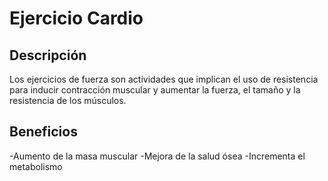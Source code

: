 # Ejercicio Cardio

## Descripción
Los ejercicios de fuerza son actividades que implican el uso de resistencia para inducir contracción muscular y aumentar la fuerza, el tamaño y la resistencia de los músculos.

## Beneficios
-Aumento de la masa muscular
-Mejora de la salud ósea
-Incrementa el metabolismo